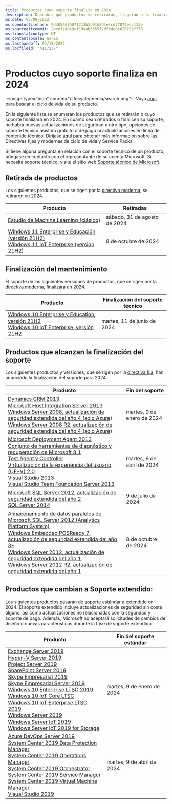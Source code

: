 ```yaml
---
title: Productos cuyo soporte finaliza en 2024
description: Descubra qué productos se retirarán, llegarán a la finalización del soporte o pasarán del soporte estándar al soporte extendido en 2024.
ms.date: 03/08/2022
ms.openlocfilehash: 9d4056675071213b3c0fb8dfefcd7707feec115e
ms.sourcegitcommit: 2bcdf249c9ef19aab3355f7dff4e0e020252ff76
ms.translationtype: HT
ms.contentlocale: es-ES
ms.lasthandoff: 03/18/2022
ms.locfileid: "4117237"
---
```

# <a name="products-ending-support-in-2024"></a>Productos cuyo soporte finaliza en 2024

:::image type="icon" source="/lifecycle/media/search.png":::
Vaya [aquí](/lifecycle/products/) para buscar el ciclo de vida de su producto.

En la siguiente lista se enumeran los productos que se retirarán o cuyo soporte finalizará en 2024. En cuanto sean retirados o finalicen su soporte, no habrá nuevas actualizaciones de seguridad u otro tipo, opciones de soporte técnico asistido gratuito o de pago ni actualizaciones en línea de contenido técnico. Diríjase [aquí](/lifecycle/overview/product-end-of-support-overview) para obtener más información sobre las Directivas fijas y modernas de ciclo de vida y Service Packs.

Si tiene alguna pregunta en relación con el soporte técnico de un producto, póngase en contacto con el representante de su cuenta Microsoft. Si necesita soporte técnico, visite el sitio web [Soporte técnico de Microsoft](https://support.microsoft.com/contactus/?ws=support).

## <a name="product-retirements"></a>Retirada de productos

Los siguientes productos, que se rigen por la [directiva moderna](/lifecycle/policies/modern), se retiraron en 2024.

| Producto | Retiradas |
| --- | --- |
| [Estudio de Machine Learning (clásico)](/lifecycle/products/machine-learning-studio-classic?branch=live)<br> | sábado, 31 de agosto de 2024 |
| [Windows 11 Enterprise y Educación (versión 21H2)](/lifecycle/products/windows-11-enterprise-and-education-version-21h2?branch=live)<br>[Windows 11 IoT Enterprise (versión 21H2)](/lifecycle/products/windows-11-iot-enterprise-version-21h2?branch=live)<br> | 8 de octubre de 2024 |


## <a name="release-end-of-servicing"></a>Finalización del mantenimiento

El soporte de las siguientes versiones de productos, que se rigen por la [directiva moderna](/lifecycle/policies/modern), finalizará en 2024.

| Producto | Finalización del soporte técnico |
| --- | --- |
| [Windows 10 Enterprise y Education, versión 21H2](/lifecycle/products/windows-10-enterprise-and-education?branch=live)<br>[Windows 10 IoT Enterprise, versión 21H2](/lifecycle/products/windows-10-iot-enterprise?branch=live)<br> | martes, 11 de junio de 2024 |


## <a name="products-reaching-end-of-support"></a>Productos que alcanzan la finalización del soporte

Los siguientes productos y versiones, que se rigen por la [directiva fija](/lifecycle/policies/fixed), han anunciado la finalización del soporte para 2024.

| Producto | Fin del soporte |
| --- | --- |
| [Dynamics CRM 2013](/lifecycle/products/dynamics-crm-2013?branch=live)<br>[Microsoft Host Integration Server 2013](/lifecycle/products/microsoft-host-integration-server-2013?branch=live)<br>[Windows Server 2008, actualización de seguridad extendida del año 4 (solo Azure)](/lifecycle/products/windows-server-2008?branch=live)<br>[Windows Server 2008 R2, actualización de seguridad extendida del año 4 (solo Azure)](/lifecycle/products/windows-server-2008-r2?branch=live)<br> | martes, 9 de enero de 2024 |
| [Microsoft Deployment Agent 2013](/lifecycle/products/microsoft-deployment-agent-2013?branch=live)<br>[Conjunto de herramientas de diagnóstico y recuperación de Microsoft 8.1](/lifecycle/products/microsoft-diagnostics-and-recovery-toolset-81?branch=live)<br>[Test Agent y Controller](/lifecycle/products/test-agent-controller?branch=live)<br>[Virtualización de la experiencia del usuario (UE-V) 2.0](/lifecycle/products/user-experience-virtualization-uev-20?branch=live)<br>[Visual Studio 2013](/lifecycle/products/visual-studio-2013?branch=live)<br>[Visual Studio Team Foundation Server 2013](/lifecycle/products/visual-studio-team-foundation-server-2013?branch=live)<br> | martes, 9 de abril de 2024 |
| [Microsoft SQL Server 2012, actualización de seguridad extendida del año 2](/lifecycle/products/microsoft-sql-server-2012?branch=live)<br>[SQL Server 2014](/lifecycle/products/sql-server-2014?branch=live)<br> | 9 de julio de 2024 |
| [Almacenamiento de datos paralelos de Microsoft SQL Server 2012 (Analytics Platform System)](/lifecycle/products/microsoft-sql-server-2012-parallel-data-warehouse-analytics-platform-system?branch=live)<br>[Windows Embedded POSReady 7, actualización de seguridad extendida del año 3*](/lifecycle/products/windows-embedded-posready-7?branch=live)<br>[Windows Server 2012, actualización de seguridad extendida del año 1](/lifecycle/products/windows-server-2012?branch=live)<br>[Windows Server 2012 R2, actualización de seguridad extendida del año 1](/lifecycle/products/windows-server-2012-r2?branch=live)<br> | 8 de octubre de 2024 |


## <a name="products-moving-to-extended-support"></a>Productos que cambian a Soporte extendido:

Los siguientes productos pasarán de soporte estándar a extendido en 2024. El soporte extendido incluye actualizaciones de seguridad sin coste alguno, así como actualizaciones no relacionadas con la seguridad y soporte de pago. Además, Microsoft no aceptará solicitudes de cambios de diseño o nuevas características durante la fase de soporte extendido.

| Producto | Fin del soporte estándar |
| --- | --- |
| [Exchange Server 2019](/lifecycle/products/exchange-server-2019?branch=live)<br>[Hyper-V Server 2019](/lifecycle/products/hyperv-server-2019?branch=live)<br>[Project Server 2019](/lifecycle/products/project-server-2019?branch=live)<br>[SharePoint Server 2019](/lifecycle/products/sharepoint-server-2019?branch=live)<br>[Skype Empresarial 2019](/lifecycle/products/skype-for-business-2019?branch=live)<br>[Skype Empresarial Server 2019](/lifecycle/products/skype-for-business-server-2019?branch=live)<br>[Windows 10 Enterprise LTSC 2019 ](/lifecycle/products/windows-10-enterprise-ltsc-2019?branch=live)<br>[Windows 10 IoT Core LTSC](/lifecycle/products/windows-10-iot-core-ltsc?branch=live)<br>[Windows 10 IoT Enterprise LTSC 2019](/lifecycle/products/windows-10-iot-enterprise-ltsc-2019?branch=live)<br>[Windows Server 2019](/lifecycle/products/windows-server-2019?branch=live)<br>[Windows Server IoT 2019](/lifecycle/products/windows-server-iot-2019?branch=live)<br>[Windows Server IoT 2019 for Storage](/lifecycle/products/windows-server-iot-2019-for-storage?branch=live)<br> | martes, 9 de enero de 2024 |
| [Azure DevOps Server 2019](/lifecycle/products/azure-devops-server-2019?branch=live)<br>[System Center 2019 Data Protection Manager](/lifecycle/products/system-center-2019-data-protection-manager?branch=live)<br>[System Center 2019 Operations Manager](/lifecycle/products/system-center-2019-operations-manager?branch=live)<br>[System Center 2019 Orchestrator](/lifecycle/products/system-center-2019-orchestrator?branch=live)<br>[System Center 2019 Service Manager](/lifecycle/products/system-center-2019-service-manager?branch=live)<br>[System Center 2019 Virtual Machine Manager](/lifecycle/products/system-center-2019-virtual-machine-manager?branch=live)<br>[Visual Studio 2019](/lifecycle/products/visual-studio-2019?branch=live)<br> | martes, 9 de abril de 2024 |
